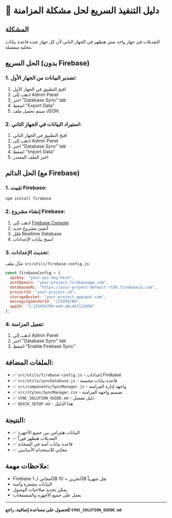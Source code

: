 # 🚀 دليل التنفيذ السريع لحل مشكلة المزامنة

## المشكلة
التعديلات في جهاز واحد مش هتظهر في الجهاز التاني لأن كل جهاز عنده قاعدة بيانات محلية منفصلة.

## الحل السريع (بدون Firebase)

### 1. تصدير البيانات من الجهاز الأول:
1. افتح التطبيق في الجهاز الأول
2. اذهب إلى Admin Panel
3. اختر "Database Sync" tab
4. اضغط "Export Data"
5. سيتم تحميل ملف JSON

### 2. استيراد البيانات في الجهاز التاني:
1. افتح التطبيق في الجهاز التاني
2. اذهب إلى Admin Panel
3. اختر "Database Sync" tab
4. اضغط "Import Data"
5. اختر الملف المصدر

## الحل الدائم (مع Firebase)

### 1. تثبيت Firebase:
```bash
npm install firebase
```

### 2. إنشاء مشروع Firebase:
1. اذهب إلى [Firebase Console](https://console.firebase.google.com)
2. أنشئ مشروع جديد
3. فعّل Realtime Database
4. انسخ بيانات الإعدادات

### 3. تحديث الإعدادات:
عدّل ملف `src/utils/firebase-config.js`:
```javascript
const firebaseConfig = {
  apiKey: "your-api-key-here",
  authDomain: "your-project.firebaseapp.com",
  databaseURL: "https://your-project-default-rtdb.firebaseio.com",
  projectId: "your-project-id",
  storageBucket: "your-project.appspot.com",
  messagingSenderId: "123456789",
  appId: "1:123456789:web:abcdef123456"
};
```

### 4. تفعيل المزامنة:
1. اذهب إلى Admin Panel
2. اختر "Database Sync" tab
3. اضغط "Enable Firebase Sync"

## الملفات المضافة:

- ✅ `src/utils/firebase-config.js` - إعدادات Firebase
- ✅ `src/utils/syncDatabase.js` - قاعدة بيانات محسنة
- ✅ `src/components/SyncManager.js` - واجهة إدارة المزامنة
- ✅ `src/styles/SyncManager.css` - تصميم واجهة المزامنة
- ✅ `SYNC_SOLUTION_GUIDE.md` - دليل مفصل
- ✅ `QUICK_SETUP.md` - هذا الدليل

## النتيجة:
- ✅ البيانات هتتزامن بين جميع الأجهزة
- ✅ التعديلات هتظهر فوراً
- ✅ قاعدة بيانات آمنة في السحابة
- ✅ مجاني للاستخدام الأساسي

## ملاحظات مهمة:
- Firebase مجاني لـ 1GB تخزين + 10GB نقل شهرياً
- البيانات مشفرة وآمنة
- يمكن تحديد صلاحيات الوصول
- يعمل على جميع الأجهزة والمتصفحات

---
**للحصول على مساعدة إضافية، راجع `SYNC_SOLUTION_GUIDE.md`** 